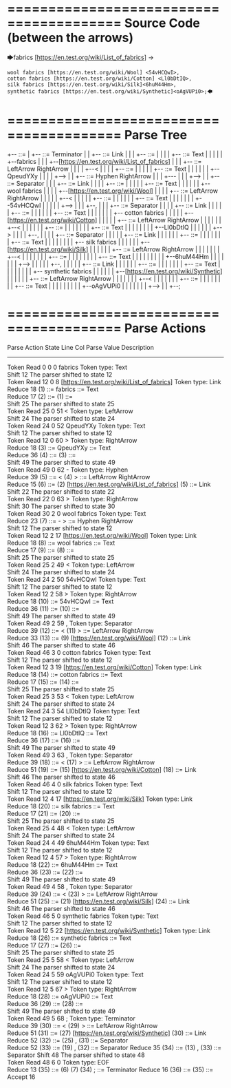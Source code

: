 ========================================
Source Code (between the arrows)
========================================

🡆fabrics [https://en.test.org/wiki/List_of_fabrics] <QpeudYXy> ->

	wool fabrics [https://en.test.org/wiki/Wool] <54vHCQwI>,
	cotton fabrics [https://en.test.org/wiki/Cotton] <Ll0bDtIQ>,
	silk fabrics [https://en.test.org/wiki/Silk]<6huM44Hm>,
	synthetic fabrics [https://en.test.org/wiki/Synthetic]<oAgVUPi0>;🡄

========================================
Parse Tree
========================================

+--<scripture> ::= <expression>
|  +--<expression> ::= <item> <producer> <item-or-expression-list> Terminator
|  |  +--<item> ::= <text> Link <tag>
|  |  |  +--<text> ::= <text-chunk>
|  |  |  |  +--<text-chunk> ::= Text
|  |  |  |  |  +--fabrics 
|  |  |  +--[https://en.test.org/wiki/List_of_fabrics]
|  |  |  +--<tag> ::= LeftArrow <text> RightArrow
|  |  |  |  +--<
|  |  |  |  +--<text> ::= <text-chunk>
|  |  |  |  |  +--<text-chunk> ::= Text
|  |  |  |  |  |  +--QpeudYXy
|  |  |  |  +-->
|  |  +--<producer> ::= Hyphen RightArrow
|  |  |  +---
|  |  |  +-->
|  |  +--<item-or-expression-list> ::= <item> Separator <item-or-expression-list>
|  |  |  +--<item> ::= <text> Link <tag>
|  |  |  |  +--<text> ::= <text-chunk>
|  |  |  |  |  +--<text-chunk> ::= Text
|  |  |  |  |  |  +--    wool fabrics 
|  |  |  |  +--[https://en.test.org/wiki/Wool]
|  |  |  |  +--<tag> ::= LeftArrow <text> RightArrow
|  |  |  |  |  +--<
|  |  |  |  |  +--<text> ::= <text-chunk>
|  |  |  |  |  |  +--<text-chunk> ::= Text
|  |  |  |  |  |  |  +--54vHCQwI
|  |  |  |  |  +-->
|  |  |  +--,
|  |  |  +--<item-or-expression-list> ::= <item> Separator <item-or-expression-list>
|  |  |  |  +--<item> ::= <text> Link <tag>
|  |  |  |  |  +--<text> ::= <text-chunk>
|  |  |  |  |  |  +--<text-chunk> ::= Text
|  |  |  |  |  |  |  +--    cotton fabrics 
|  |  |  |  |  +--[https://en.test.org/wiki/Cotton]
|  |  |  |  |  +--<tag> ::= LeftArrow <text> RightArrow
|  |  |  |  |  |  +--<
|  |  |  |  |  |  +--<text> ::= <text-chunk>
|  |  |  |  |  |  |  +--<text-chunk> ::= Text
|  |  |  |  |  |  |  |  +--Ll0bDtIQ
|  |  |  |  |  |  +-->
|  |  |  |  +--,
|  |  |  |  +--<item-or-expression-list> ::= <item> Separator <item>
|  |  |  |  |  +--<item> ::= <text> Link <tag>
|  |  |  |  |  |  +--<text> ::= <text-chunk>
|  |  |  |  |  |  |  +--<text-chunk> ::= Text
|  |  |  |  |  |  |  |  +--    silk fabrics 
|  |  |  |  |  |  +--[https://en.test.org/wiki/Silk]
|  |  |  |  |  |  +--<tag> ::= LeftArrow <text> RightArrow
|  |  |  |  |  |  |  +--<
|  |  |  |  |  |  |  +--<text> ::= <text-chunk>
|  |  |  |  |  |  |  |  +--<text-chunk> ::= Text
|  |  |  |  |  |  |  |  |  +--6huM44Hm
|  |  |  |  |  |  |  +-->
|  |  |  |  |  +--,
|  |  |  |  |  +--<item> ::= <text> Link <tag>
|  |  |  |  |  |  +--<text> ::= <text-chunk>
|  |  |  |  |  |  |  +--<text-chunk> ::= Text
|  |  |  |  |  |  |  |  +--    synthetic fabrics 
|  |  |  |  |  |  +--[https://en.test.org/wiki/Synthetic]
|  |  |  |  |  |  +--<tag> ::= LeftArrow <text> RightArrow
|  |  |  |  |  |  |  +--<
|  |  |  |  |  |  |  +--<text> ::= <text-chunk>
|  |  |  |  |  |  |  |  +--<text-chunk> ::= Text
|  |  |  |  |  |  |  |  |  +--oAgVUPi0
|  |  |  |  |  |  |  +-->
|  |  +--;


========================================
Parse Actions
========================================

Parse Action      State    Line     Col   Parse Value                                                   Description                                                             
---------------   -----   -----   -----   -----------------------------------------------------------   ------------------------------------------------------------------------
Token Read            0       0       0   fabrics                                                       Token type: Text                                                        
Shift                12                                                                                 The parser shifted to state 12                                          
Token Read           12       0       8   [https://en.test.org/wiki/List_of_fabrics]                    Token type: Link                                                        
Reduce               18                   (1) ::= fabrics                                               <text-chunk> ::= Text                                                   
Reduce               17                   (2) ::= (1)                                                   <text> ::= <text-chunk>                                                 
Shift                25                                                                                 The parser shifted to state 25                                          
Token Read           25       0      51   <                                                             Token type: LeftArrow                                                   
Shift                24                                                                                 The parser shifted to state 24                                          
Token Read           24       0      52   QpeudYXy                                                      Token type: Text                                                        
Shift                12                                                                                 The parser shifted to state 12                                          
Token Read           12       0      60   >                                                             Token type: RightArrow                                                  
Reduce               18                   (3) ::= QpeudYXy                                              <text-chunk> ::= Text                                                   
Reduce               36                   (4) ::= (3)                                                   <text> ::= <text-chunk>                                                 
Shift                49                                                                                 The parser shifted to state 49                                          
Token Read           49       0      62   -                                                             Token type: Hyphen                                                      
Reduce               39                   (5) ::= < (4) >                                               <tag> ::= LeftArrow <text> RightArrow                                   
Reduce               15                   (6) ::= (2) [https://en.test.org/wiki/List_of_fabrics] (5)    <item> ::= <text> Link <tag>                                            
Shift                22                                                                                 The parser shifted to state 22                                          
Token Read           22       0      63   >                                                             Token type: RightArrow                                                  
Shift                30                                                                                 The parser shifted to state 30                                          
Token Read           30       2       0       wool fabrics                                              Token type: Text                                                        
Reduce               23                   (7) ::= - >                                                   <producer> ::= Hyphen RightArrow                                        
Shift                12                                                                                 The parser shifted to state 12                                          
Token Read           12       2      17   [https://en.test.org/wiki/Wool]                               Token type: Link                                                        
Reduce               18                   (8) ::=     wool fabrics                                      <text-chunk> ::= Text                                                   
Reduce               17                   (9) ::= (8)                                                   <text> ::= <text-chunk>                                                 
Shift                25                                                                                 The parser shifted to state 25                                          
Token Read           25       2      49   <                                                             Token type: LeftArrow                                                   
Shift                24                                                                                 The parser shifted to state 24                                          
Token Read           24       2      50   54vHCQwI                                                      Token type: Text                                                        
Shift                12                                                                                 The parser shifted to state 12                                          
Token Read           12       2      58   >                                                             Token type: RightArrow                                                  
Reduce               18                   (10) ::= 54vHCQwI                                             <text-chunk> ::= Text                                                   
Reduce               36                   (11) ::= (10)                                                 <text> ::= <text-chunk>                                                 
Shift                49                                                                                 The parser shifted to state 49                                          
Token Read           49       2      59   ,                                                             Token type: Separator                                                   
Reduce               39                   (12) ::= < (11) >                                             <tag> ::= LeftArrow <text> RightArrow                                   
Reduce               33                   (13) ::= (9) [https://en.test.org/wiki/Wool] (12)             <item> ::= <text> Link <tag>                                            
Shift                46                                                                                 The parser shifted to state 46                                          
Token Read           46       3       0       cotton fabrics                                            Token type: Text                                                        
Shift                12                                                                                 The parser shifted to state 12                                          
Token Read           12       3      19   [https://en.test.org/wiki/Cotton]                             Token type: Link                                                        
Reduce               18                   (14) ::=     cotton fabrics                                   <text-chunk> ::= Text                                                   
Reduce               17                   (15) ::= (14)                                                 <text> ::= <text-chunk>                                                 
Shift                25                                                                                 The parser shifted to state 25                                          
Token Read           25       3      53   <                                                             Token type: LeftArrow                                                   
Shift                24                                                                                 The parser shifted to state 24                                          
Token Read           24       3      54   Ll0bDtIQ                                                      Token type: Text                                                        
Shift                12                                                                                 The parser shifted to state 12                                          
Token Read           12       3      62   >                                                             Token type: RightArrow                                                  
Reduce               18                   (16) ::= Ll0bDtIQ                                             <text-chunk> ::= Text                                                   
Reduce               36                   (17) ::= (16)                                                 <text> ::= <text-chunk>                                                 
Shift                49                                                                                 The parser shifted to state 49                                          
Token Read           49       3      63   ,                                                             Token type: Separator                                                   
Reduce               39                   (18) ::= < (17) >                                             <tag> ::= LeftArrow <text> RightArrow                                   
Reduce               51                   (19) ::= (15) [https://en.test.org/wiki/Cotton] (18)          <item> ::= <text> Link <tag>                                            
Shift                46                                                                                 The parser shifted to state 46                                          
Token Read           46       4       0       silk fabrics                                              Token type: Text                                                        
Shift                12                                                                                 The parser shifted to state 12                                          
Token Read           12       4      17   [https://en.test.org/wiki/Silk]                               Token type: Link                                                        
Reduce               18                   (20) ::=     silk fabrics                                     <text-chunk> ::= Text                                                   
Reduce               17                   (21) ::= (20)                                                 <text> ::= <text-chunk>                                                 
Shift                25                                                                                 The parser shifted to state 25                                          
Token Read           25       4      48   <                                                             Token type: LeftArrow                                                   
Shift                24                                                                                 The parser shifted to state 24                                          
Token Read           24       4      49   6huM44Hm                                                      Token type: Text                                                        
Shift                12                                                                                 The parser shifted to state 12                                          
Token Read           12       4      57   >                                                             Token type: RightArrow                                                  
Reduce               18                   (22) ::= 6huM44Hm                                             <text-chunk> ::= Text                                                   
Reduce               36                   (23) ::= (22)                                                 <text> ::= <text-chunk>                                                 
Shift                49                                                                                 The parser shifted to state 49                                          
Token Read           49       4      58   ,                                                             Token type: Separator                                                   
Reduce               39                   (24) ::= < (23) >                                             <tag> ::= LeftArrow <text> RightArrow                                   
Reduce               51                   (25) ::= (21) [https://en.test.org/wiki/Silk] (24)            <item> ::= <text> Link <tag>                                            
Shift                46                                                                                 The parser shifted to state 46                                          
Token Read           46       5       0       synthetic fabrics                                         Token type: Text                                                        
Shift                12                                                                                 The parser shifted to state 12                                          
Token Read           12       5      22   [https://en.test.org/wiki/Synthetic]                          Token type: Link                                                        
Reduce               18                   (26) ::=     synthetic fabrics                                <text-chunk> ::= Text                                                   
Reduce               17                   (27) ::= (26)                                                 <text> ::= <text-chunk>                                                 
Shift                25                                                                                 The parser shifted to state 25                                          
Token Read           25       5      58   <                                                             Token type: LeftArrow                                                   
Shift                24                                                                                 The parser shifted to state 24                                          
Token Read           24       5      59   oAgVUPi0                                                      Token type: Text                                                        
Shift                12                                                                                 The parser shifted to state 12                                          
Token Read           12       5      67   >                                                             Token type: RightArrow                                                  
Reduce               18                   (28) ::= oAgVUPi0                                             <text-chunk> ::= Text                                                   
Reduce               36                   (29) ::= (28)                                                 <text> ::= <text-chunk>                                                 
Shift                49                                                                                 The parser shifted to state 49                                          
Token Read           49       5      68   ;                                                             Token type: Terminator                                                  
Reduce               39                   (30) ::= < (29) >                                             <tag> ::= LeftArrow <text> RightArrow                                   
Reduce               51                   (31) ::= (27) [https://en.test.org/wiki/Synthetic] (30)       <item> ::= <text> Link <tag>                                            
Reduce               52                   (32) ::= (25) , (31)                                          <item-or-expression-list> ::= <item> Separator <item>                   
Reduce               52                   (33) ::= (19) , (32)                                          <item-or-expression-list> ::= <item> Separator <item-or-expression-list>
Reduce               35                   (34) ::= (13) , (33)                                          <item-or-expression-list> ::= <item> Separator <item-or-expression-list>
Shift                48                                                                                 The parser shifted to state 48                                          
Token Read           48       6       0                                                                 Token type: EOF                                                         
Reduce               13                   (35) ::= (6) (7) (34) ;                                       <expression> ::= <item> <producer> <item-or-expression-list> Terminator 
Reduce               16                   (36) ::= (35)                                                 <scripture> ::= <expression>                                            
Accept               16                                                                                                                                                         


